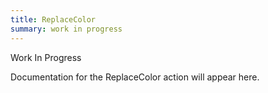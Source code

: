 ```yaml
---
title: ReplaceColor
summary: work in progress
---
```


Work In Progress

Documentation for the ReplaceColor action will appear here.
